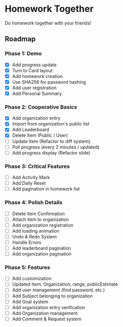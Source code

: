 # Homework Together

Do homework together with your friends!

## Roadmap

### Phase 1: Demo

- [x] Add progress update
- [x] Turn to Card layout
- [x] Add homework creation
- [x] Use SHA256 for password hashing
- [x] Add user registration
- [x] Add Personal Summary

### Phase 2: Cooperative Basics

- [x] Add organization entry
- [x] Import from organization's public list
- [x] Add Leaderboard
- [x] Delete Item (Public / User)
- [ ] Update Item (Refactor to diff system)
- [ ] Poll progress (every 2 minutes / updated)
- [ ] Add progress display (Refactor slide)

### Phase 3: Critical Features

- [ ] Add Activity Mark
- [ ] Add Daily Reset
- [ ] Add pagination in homework list

### Phase 4: Polish Details

- [ ] Delete Item Confirmation
- [ ] Attach item to organization
- [ ] Add organization registration
- [ ] Add loading animation
- [ ] Undo & Redo System
- [ ] Handle Errors
- [ ] Add leaderboard pagination
- [ ] Add organization pagination

### Phase 5: Features

- [ ] Add customization
- [ ] Updated Item: Organization, range, publicEstimate
- [ ] Add user management (find password, etc.)
- [ ] Add Subject belonging to organization
- [ ] Add Goal system
- [ ] Add organization entry verification
- [ ] Add Organization management
- [ ] Add Comment & Request system
